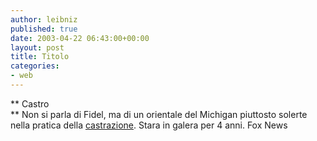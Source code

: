 ```yaml
---
author: leibniz
published: true
date: 2003-04-22 06:43:00+00:00
layout: post
title: Titolo
categories:
- web
---
```


   ** Castro   
** Non si parla di Fidel, ma di un orientale del Michigan piuttosto solerte nella pratica della  [   castrazione](http://www.foxnews.com/story/0,2933,84755,00.html). Stara in galera per 4 anni.
Fox News
